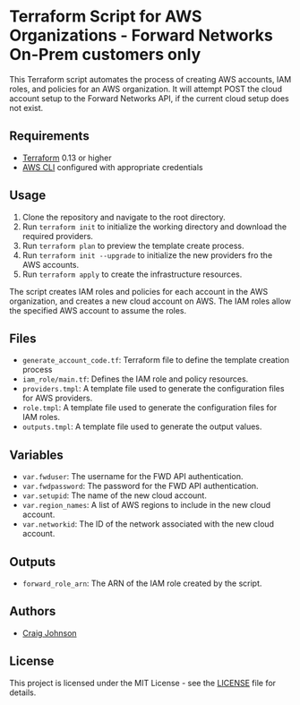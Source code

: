 # Terraform Script for AWS Organizations - Forward Networks On-Prem customers only

This Terraform script automates the process of creating AWS accounts, IAM roles, and policies for an AWS organization.  It will attempt POST the cloud account setup to the Forward Networks API, if the current cloud setup does not exist.

## Requirements

- [Terraform](https://www.terraform.io/) 0.13 or higher
- [AWS CLI](https://aws.amazon.com/cli/) configured with appropriate credentials

## Usage

1. Clone the repository and navigate to the root directory.
2. Run `terraform init` to initialize the working directory and download the required providers.
3. Run `terraform plan` to preview the template create process.
4. Run `terraform init --upgrade` to initialize the new providers fro the AWS accounts.
4. Run `terraform apply` to create the infrastructure resources.

The script creates IAM roles and policies for each account in the AWS organization, and creates a new cloud account on AWS. The IAM roles allow the specified AWS account to assume the roles.

## Files

- `generate_account_code.tf`: Terraform file to define the template creation process
- `iam_role/main.tf`: Defines the IAM role and policy resources.
- `providers.tmpl`: A template file used to generate the configuration files for AWS providers.
- `role.tmpl`: A template file used to generate the configuration files for IAM roles.
- `outputs.tmpl`: A template file used to generate the output values.

## Variables

- `var.fwduser`: The username for the FWD API authentication.
- `var.fwdpassword`: The password for the FWD API authentication.
- `var.setupid`: The name of the new cloud account.
- `var.region_names`: A list of AWS regions to include in the new cloud account.
- `var.networkid`: The ID of the network associated with the new cloud account.

## Outputs

- `forward_role_arn`: The ARN of the IAM role created by the script.

## Authors

- [Craig Johnson](https://github.com/fracticated)

## License

This project is licensed under the MIT License - see the [LICENSE](LICENSE) file for details.

